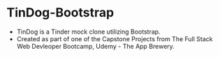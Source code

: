 # TinDog-Bootstrap

- TinDog is a Tinder mock clone utilizing Bootstrap.
- Created as part of one of the Capstone Projects from The Full Stack Web Devleoper Bootcamp, Udemy - The App Brewery.
